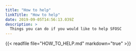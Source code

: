 ```yaml
---
title: "How to help"
linkTitle: "How to help"
date: 2019-09-05T14:56:13.039Z
description: >
  Things you can do if you would like to help SFOSC
---
```


{{< readfile file="HOW_TO_HELP.md" markdown="true" >}}
